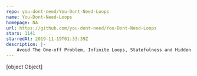 ```yaml
---
repo: you-dont-need/You-Dont-Need-Loops
name: You-Dont-Need-Loops
homepage: NA
url: https://github.com/you-dont-need/You-Dont-Need-Loops
stars: 1141
starredAt: 2019-11-19T01:33:39Z
description: |-
    Avoid The One-off Problem, Infinite Loops, Statefulness and Hidden intent.
---
```


[object Object]

